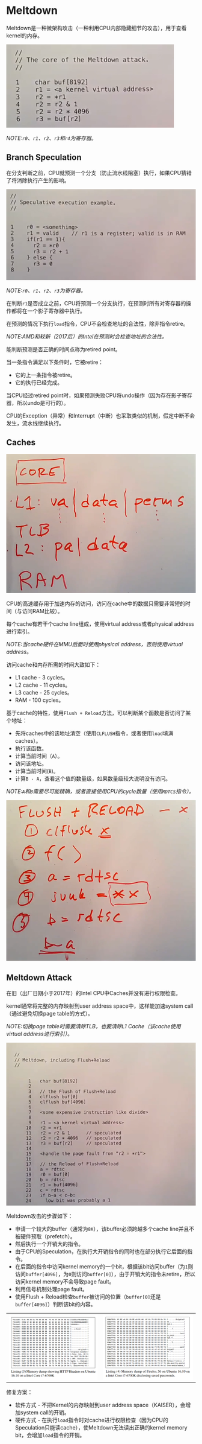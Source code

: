 # Meltdown

Meltdown是一种微架构攻击（一种利用CPU内部隐藏细节的攻击），用于查看kernel的内存。

![F1](./F1.jpg)

*NOTE:`r0`、`r1`、`r2`、`r3`和`r4`为寄存器。*

## Branch Speculation

在分支判断之前，CPU就预测一个分支（防止流水线阻塞）执行，如果CPU猜错了将消除执行产生的影响。

![F2](./F2.jpg)

*NOTE:`r0`、`r1`、`r2`、`r3`为寄存器。*

在判断`r1`是否成立之前，CPU将预测一个分支执行，在预测时所有对寄存器的操作都将在一个影子寄存器中执行。

在预测的情况下执行`load`指令，CPU不会检查地址的合法性，除非指令retire。

*NOTE:AMD和较新（2017后）的Intel在预测时会检查地址的合法性。*

能判断预测是否正确的时间点称为retired point。

当一条指令满足以下条件时，它被retire：
* 它的上一条指令被retire。
* 它的执行已经完成。

当CPU经过retired point时，如果预测失败CPU将undo操作（因为存在影子寄存器，所以undo是可行的）。

CPU的Exception（异常）和Interrupt（中断）也采取类似的机制，假定中断不会发生，流水线继续执行。

## Caches

![F3](./F3.jpg)

CPU的高速缓存用于加速内存的访问，访问在cache中的数据只需要非常短的时间（与访问RAM比较）。

每个cache有若干个cache line组成，使用virtual address或者physical address进行索引。

*NOTE:当cache硬件在MMU后面时使用physical address，否则使用virtual address。*

访问cache和内存所需的时间大致如下：
* L1 cache - 3 cycles。
* L2 cache - 11 cycles。
* L3 cache - 25 cycles。
* RAM - 100 cycles。

基于cache的特性，使用`Flush + Reload`方法，可以判断某个函数是否访问了某个地址：
* 先将caches中的该地址清空（使用`CLFLUSH`指令，或者使用`load`填满caches）。
* 执行该函数。
* 计算当前时间（`A`）。
* 访问该地址。
* 计算当前时间(`B`)。
* 计算`B - A`，查看这个值的数量级，如果数量级较大说明没有访问。

*NOTE:`A`和`B`需要尽可能精确，或者直接使用CPU的cycle数量（使用`RDTCS`指令）。*

![F4](./F4.jpg)

## Meltdown Attack

在旧（出厂日期小于2017年）的Intel CPU中Caches并没有进行权限检查。

kernel通常将完整的内存映射到user address space中，这样能加速system call（通过避免切换page table的方式）。

*NOTE:切换page table时需要清除TLB，也要清除L1 Cache（该cache使用virtual address进行索引）。*

![F5](./F5.jpg)

Meltdown攻击的步骤如下：
* 申请一个较大的buffer（通常为`8K`），该buffer必须跨越多个cache line并且不被硬件预取（prefetch）。
* 然后执行一个开销大的指令。
* 由于CPU的Speculation，在执行大开销指令的同时也在部分执行它后面的指令。
* 在后面的指令中访问kernel memory的一个bit，根据该bit访问buffer（为`1`则访问`buffer[4096]`，为`0`则访问`buffer[0]`），由于开销大的指令未retire，所以访问kernel memory不会导致page fault。
* 利用信号机制处理page fault。
* 使用Flush + Reload检查`buffer`被访问的位置（`buffer[0]`还是`buffer[4096]`）判断该bit的内容。

| | |
|-|-|
|![F6](./F6.jpg)|![F7](./F7.jpg)|

修复方案：
* 软件方式 - 不把Kernel的内存映射到user address space（KAISER），会增加system call的开销。
* 硬件方式 - 在执行`load`指令时对cache进行权限检查（因为CPU的Speculation只能读cache），使Meltdown无法读出正确的kernel memory bit，会增加`load`指令的开销。